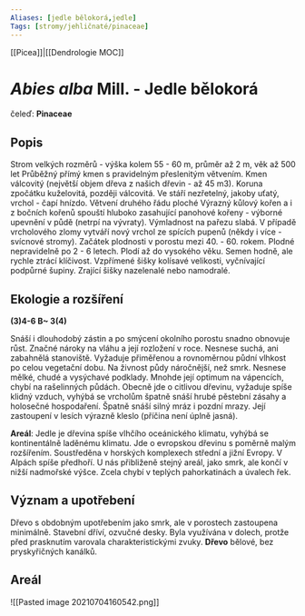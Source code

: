 ```yaml
---
Aliases: [jedle bělokorá,jedle]
Tags: [stromy/jehličnaté/pinaceae]
---
```

[[Picea]]|[[Dendrologie MOC]]


# *Abies alba* Mill. - Jedle bělokorá

čeleď: **Pinaceae**

## Popis
Strom velkých rozměrů - výška kolem 55 - 60 m, průměr až 2 m, věk až 500 let
Průběžný přímý kmen s pravidelným přeslenitým větvením. Kmen válcovitý (největší objem dřeva z našich dřevin - až 45 m3).
Koruna zpočátku kuželovitá, později válcovitá. Ve stáří nezřetelný, jakoby uťatý, vrchol - čapí hnízdo. Větvení druhého řádu ploché
Výrazný kůlový kořen a i z bočních kořenů spouští hluboko zasahující panohové kořeny - výborné upevnění v půdě (netrpí na vývraty).
Výmladnost na pařezu slabá.
V případě vrcholového zlomy vytváří nový vrchol ze spících pupenů (někdy i více - svícnové stromy).
Začátek plodnosti v porostu mezi 40. - 60. rokem. Plodné nepravidelně po 2 - 6 letech. Plodí až do vysokého věku. Semen hodně, ale rychle ztrácí klíčivost. Vzpřímené šišky kolísavé velikosti, vyčnívající podpůrné šupiny. Zrající šišky nazelenalé nebo namodralé.

## Ekologie a rozšíření
**(3)4-6 B~ 3(4)**

Snáší i dlouhodobý zástin a po smýcení okolního porostu snadno obnovuje růst.
Značné nároky na vláhu a její rozložení v roce. Nesnese suchá, ani zabahnělá stanoviště. Vyžaduje přiměřenou a rovnoměrnou půdní vlhkost po celou vegetační dobu.
Na živnost půdy náročnější, než smrk. Nesnese mělké, chudé a vysýchavé podklady. Mnohde její optimum na vápencích, chybí na rašelinných půdách.
Obecně jde o citlivou dřevinu, vyžaduje spíše klidný vzduch, vyhýbá se vrcholům špatně snáší hrubé pěstební zásahy a holosečné hospodaření. Špatně snáší silný mráz i pozdní mrazy.
Její zastoupení v lesích výrazně kleslo (příčina není úplně jasná).

**Areál**: Jedle je dřevina spíše vlhčího oceánického klimatu, vyhýbá se kontinentálně laděnému klimatu. Jde o evropskou dřevinu s poměrně malým rozšířením. Soustředěna v horských komplexech střední a jižní Evropy. V Alpách spíše předhoří.
U nás přibliženě stejný areál, jako smrk, ale končí v nižší nadmořské výšce. Zcela chybí v teplých pahorkatinách a úvalech řek.

## Význam a upotřebení
Dřevo s obdobným upotřebením jako smrk, ale v porostech zastoupena minimálně. Stavební dříví, ozvučné desky. Byla využívána v dolech, protže před prasknutím varovala charakteristickými zvuky.
**Dřevo** bělové, bez pryskyřičných kanálků.

## Areál
![[Pasted image 20210704160542.png]]
